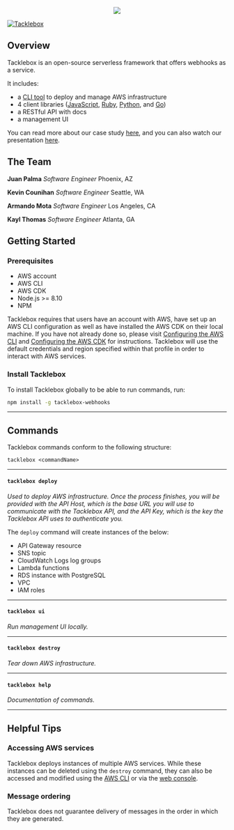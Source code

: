 <p align="center">
  <img src="https://i.imgur.com/s9Gvwsg.png">
</p>

[![Tacklebox](https://img.shields.io/badge/tacklebox-case%20study-blue)](https://tacklebox-webhooks.github.io)

## Overview

Tacklebox is an open-source serverless framework that offers webhooks as a service.

It includes:
- a [CLI tool](https://github.com/tacklebox-webhooks/cli) to deploy and manage AWS infrastructure
- 4 client libraries ([JavaScript](https://github.com/tacklebox-webhooks/javascript),
    [Ruby](https://github.com/tacklebox-webhooks/ruby),
    [Python](https://github.com/tacklebox-webhooks/python),
    and [Go](https://github.com/tacklebox-webhooks/golang))
- a RESTful API with docs
- a management UI

You can read more about our case study [here](https://tacklebox-webhooks.github.io"),
and you can also watch our presentation [here](https://www.youtube.com/watch?v=QEFFlWNNwk8&t=1s).

## The Team
**Juan Palma** *Software Engineer* Phoenix, AZ

**Kevin Counihan** *Software Engineer* Seattle, WA

**Armando Mota** *Software Engineer* Los Angeles, CA

**Kayl Thomas** *Software Engineer* Atlanta, GA

## Getting Started

### Prerequisites
* AWS account
* AWS CLI
* AWS CDK
* Node.js >= 8.10
* NPM

Tacklebox requires that users have an account with AWS, have set up an
AWS CLI configuration as well as have installed the AWS CDK on their local machine.
If you have not already done so, please visit
[Configuring the AWS CLI](https://docs.aws.amazon.com/cli/latest/userguide/cli-chap-configure.html)
and [Configuring the AWS CDK](https://docs.aws.amazon.com/cdk/latest/guide/cli.html)
for instructions. Tacklebox will use the default credentials and region specified
within that profile in order to interact with AWS services.

### Install Tacklebox

To install Tacklebox globally to be able to run commands, run:

``` bash
npm install -g tacklebox-webhooks
```
---

## Commands

Tacklebox commands conform to the following structure:
```
tacklebox <commandName>
```

---

#### `tacklebox deploy`
*Used to deploy AWS infrastructure. Once the process finishes, you*
*will be provided with the API Host, which is the base URL*
*you will use to communicate with the Tacklebox API, and the API Key,*
*which is the key the Tacklebox API uses to authenticate you.*

The `deploy` command will create instances of the below:
- API Gateway resource
- SNS topic
- CloudWatch Logs log groups
- Lambda functions
- RDS instance with PostgreSQL
- VPC
- IAM roles

---

#### `tacklebox ui`
*Run management UI locally.*

---
#### `tacklebox destroy`
*Tear down AWS infrastructure.*

---

#### `tacklebox help`
*Documentation of commands.*

---

## Helpful Tips

### Accessing AWS services

Tacklebox deploys instances of multiple AWS services. While these instances can be deleted
using the `destroy` command, they can also be accessed and modified using the
[AWS CLI](https://docs.aws.amazon.com/cli/index.html) or via the
[web console](https://console.aws.amazon.com/console/home).

### Message ordering

Tacklebox does not guarantee delivery of messages in the order in which they are generated.
